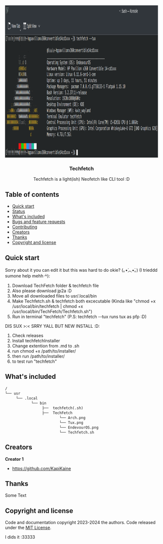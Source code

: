 <p align="center">
    <img src="Images/Logo/tuxPreview.png" alt="Techfetch" width=1000 height=500>
  </a>

  <h3 align="center">Techfetch</h3>

  <p align="center"> Techfetch is a light(ish) Neofetch like CLI tool :D </p>


## Table of contents

- [Quick start](#quick-start)
- [Status](#status)
- [What's included](#whats-included)
- [Bugs and feature requests](#bugs-and-feature-requests)
- [Contributing](#contributing)
- [Creators](#creators)
- [Thanks](#thanks)
- [Copyright and license](#copyright-and-license)


## Quick start

Sorry about it you can edit it but this was hard to do okie? (｡•́︿•̀｡) (I trieddd sumone help mehh ᴖ̈):
1. Download TechFetch folder & techfetch file
2. Also please download jp2a :D
3. Move all downloaded files to usr/.local/bin
4. Make Techfetch.sh & techfetch both excecutable (Kinda like "chmod +x /usr/local/bin/techfetch | chmod +x /usr/local/bin/TechFetch/Techfetch.sh")
5. Run in terminal "techfetch" (P.S: techfetch --tux runs tux as pfp :D)

DIS SUX >:< SRRY YALL BUT NEW INSTALL :D:
1. Check releases
2. Install techfetchInstaller
3. Change extention from .md to .sh
4. run chmod +x /path/to/installer/
5. then run /path/to/installer/
6. to test run "techfetch"
 

## What's included



```
/
└── usr
     └── .local
            └── bin
                 ├──  techfetch(.sh)             
                 ├──  TechFetch
                         └── Arch.png
                         └── Tux.png
                         └── EndevourOS.png
                         └── Techfetch.sh

```
## Creators

**Creator 1**

- <https://github.com/KapiKaine>

## Thanks

Some Text

## Copyright and license

Code and documentation copyright 2023-2024 the authors. Code released under the [MIT License](https://reponame/blob/master/LICENSE).

I dids it :33333
